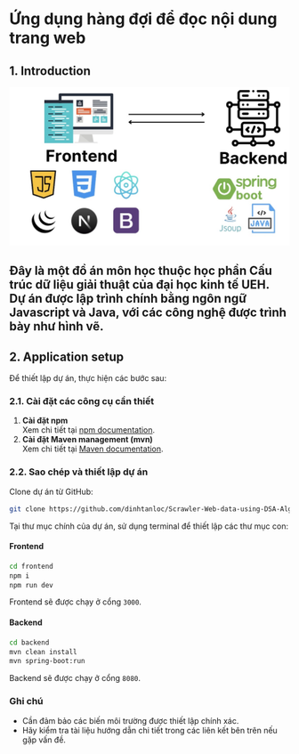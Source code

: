 # Ứng dụng hàng đợi để đọc nội dung trang web

## 1. Introduction
![Project Overview](images/architecture.jpg)

Đây là một đồ án môn học thuộc học phần Cấu trúc dữ liệu giải thuật của đại học kinh tế UEH.  
Dự án được lập trình chính bằng ngôn ngữ **Javascript** và **Java**, với các công nghệ được trình bày như hình vẽ.  
---

## 2. Application setup

Để thiết lập dự án, thực hiện các bước sau:

### 2.1. Cài đặt các công cụ cần thiết
1. **Cài đặt npm**  
   Xem chi tiết tại [npm documentation](https://docs.npmjs.com/).
2. **Cài đặt Maven management (mvn)**  
   Xem chi tiết tại [Maven documentation](https://maven.apache.org/).


### 2.2. Sao chép và thiết lập dự án
Clone dự án từ GitHub:
```bash
git clone https://github.com/dinhtanloc/Scrawler-Web-data-using-DSA-Algorithm.git
```

Tại thư mục chính của dự án, sử dụng terminal để thiết lập các thư mục con:

#### Frontend
```bash
cd frontend
npm i
npm run dev
```
Frontend sẽ được chạy ở cổng `3000`.

#### Backend
```bash
cd backend
mvn clean install
mvn spring-boot:run
```
Backend sẽ được chạy ở cổng `8080`.

### Ghi chú
- Cần đảm bảo các biến môi trường được thiết lập chính xác.  
- Hãy kiểm tra tài liệu hướng dẫn chi tiết trong các liên kết bên trên nếu gặp vấn đề.


